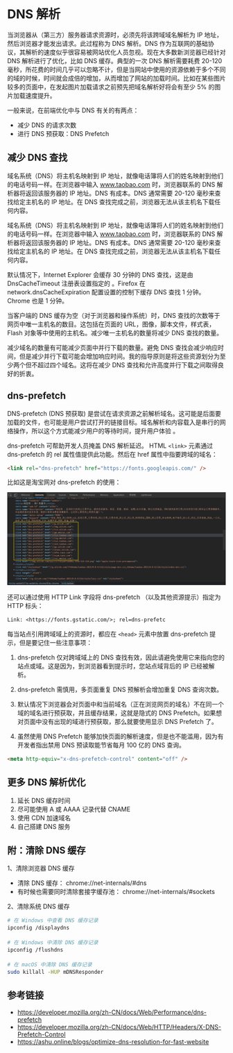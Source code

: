 # DNS 解析

当浏览器从（第三⽅）服务器请求资源时，必须先将该跨域域名解析为 IP 地址，然后浏览器才能发出请求。此过程称为 DNS 解析。DNS 作为互联⽹的基础协议，其解析的速度似乎很容易被⽹站优化⼈员忽视。现在⼤多数新浏览器已经针对 DNS 解析进⾏了优化，⽐如 DNS 缓存。典型的⼀次 DNS 解析需要耗费 20-120 毫秒，所花费的时间⼏乎可以忽略不计，但是当⽹站中使⽤的资源依赖于多个不同的域的时候，时间就会成倍的增加，从⽽增加了⽹站的加载时间。⽐如在某些图⽚较多的⻚⾯中，在发起图⽚加载请求之前预先把域名解析好将会有⾄少 5% 的图⽚加载速度提升。

⼀般来说，在前端优化中与 DNS 有关的有两点：

- 减少 DNS 的请求次数
- 进⾏ DNS 预获取：DNS Prefetch

## 减少 DNS 查找

域名系统（DNS）将主机名映射到 IP 地址，就像电话簿将⼈们的姓名映射到他们的电话号码⼀样。在浏览器中输⼊ www.taobao.com 时，浏览器联系的 DNS 解析器将返回该服务器的 IP 地址。DNS 有成本。DNS 通常需要 20-120 毫秒来查找给定主机名的 IP 地址。在 DNS 查找完成之前，浏览器⽆法从该主机名下载任何内容。

域名系统（DNS）将主机名映射到 IP 地址，就像电话簿将⼈们的姓名映射到他们的电话号码⼀样。在浏览器中输⼊ www.taobao.com 时，浏览器联系的 DNS 解析器将返回该服务器的 IP 地址。DNS 有成本。DNS 通常需要 20-120 毫秒来查找给定主机名的 IP 地址。在 DNS 查找完成之前，浏览器⽆法从该主机名下载任何内容。

默认情况下，Internet Explorer 会缓存 30 分钟的 DNS 查找，这是由 DnsCacheTimeout 注册表设置指定的 。Firefox 在 network.dnsCacheExpiration 配置设置的控制下缓存 DNS 查找 1 分钟。Chrome 也是 1 分钟。

当客户端的 DNS 缓存为空（对于浏览器和操作系统）时，DNS 查找的次数等于⽹⻚中唯⼀主机名的数⽬。这包括在⻚⾯的 URL，图像，脚本⽂件，样式表，Flash 对象等中使⽤的主机名。减少唯⼀主机名的数量将减少 DNS 查找的数量。

减少域名的数量有可能减少⻚⾯中并⾏下载的数量。避免 DNS 查找会减少响应时间，但是减少并⾏下载可能会增加响应时间。我的指导原则是将这些资源划分为⾄少两个但不超过四个域名。这将在减少 DNS 查找和允许⾼度并⾏下载之间取得良好的折衷。

## dns-prefetch

DNS-prefetch (DNS 预获取) 是尝试在请求资源之前解析域名。这可能是后⾯要加载的⽂件，也可能是⽤户尝试打开的链接⽬标。域名解析和内容载⼊是串⾏的⽹络操作，所以这个⽅式能减少⽤户的等待时间，提升⽤户体验 。

dns-prefetch 可帮助开发⼈员掩盖 DNS 解析延迟。 HTML `<link>` 元素通过 dns-prefetch 的 rel 属性值提供此功能。然后在 href 属性中指要跨域的域名：

```html
<link rel="dns-prefetch" href="https://fonts.googleapis.com/" />
```

⽐如这是淘宝⽹对 dns-prefetch 的使⽤：

![dns-prefetch.png](./img/dns-prefetch.png)

还可以通过使⽤ HTTP Link 字段将 dns-prefetch （以及其他资源提示）指定为 HTTP 标头：

```txt
Link: <https://fonts.gstatic.com/>; rel=dns-prefetc
```

每当站点引⽤跨域域上的资源时，都应在 `<head>` 元素中放置 dns-prefetch 提示，但是要记住⼀些注意事项：

1. dns-prefetch 仅对跨域域上的 DNS 查找有效，因此请避免使⽤它来指向您的站点或域。这是因为，到浏览器看到提示时，您站点域背后的 IP 已经被解析。

2. dns-prefetch 需慎⽤，多⻚⾯重复 DNS 预解析会增加重复 DNS 查询次数。

3. 默认情况下浏览器会对⻚⾯中和当前域名（正在浏览⽹⻚的域名）不在同⼀个域的域名进⾏预获取，并且缓存结果，这就是隐式的 DNS Prefetch。如果想对⻚⾯中没有出现的域进⾏预获取，那么就要使⽤显示 DNS Prefetch 了。

4. 虽然使⽤ DNS Prefetch 能够加快⻚⾯的解析速度，但是也不能滥⽤，因为有开发者指出禁⽤ DNS 预读取能节省每⽉ 100 亿的 DNS 查询。

```html
<meta http-equiv="x-dns-prefetch-control" content="off" />
```

## 更多 DNS 解析优化

1. 延⻓ DNS 缓存时间
2. 尽可能使⽤ A 或 AAAA 记录代替 CNAME
3. 使⽤ CDN 加速域名
4. ⾃⼰搭建 DNS 服务

## 附：清除 DNS 缓存

1、清除浏览器 DNS 缓存

- 清除 DNS 缓存： chrome://net-internals/#dns
- 有时候也需要同时清除套接字缓存池： chrome://net-internals/#sockets

2、清除系统 DNS 缓存

```bash
# 在 Windows 中查看 DNS 缓存记录
ipconfig /displaydns

# 在 Windows 中清除 DNS 缓存记录
ipconfig /flushdns

# 在 macOS 中清除 DNS 缓存记录
sudo killall -HUP mDNSResponder
```

## 参考链接

- https://developer.mozilla.org/zh-CN/docs/Web/Performance/dns-prefetch
- https://developer.mozilla.org/zh-CN/docs/Web/HTTP/Headers/X-DNS-Prefetch-Control
- https://ashu.online/blogs/optimize-dns-resolution-for-fast-website
